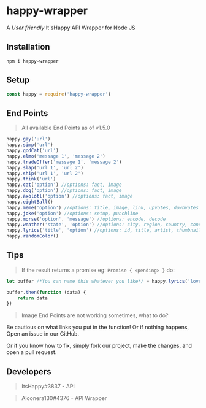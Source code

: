 # happy-wrapper

A *User friendly* It'sHappy API Wrapper for Node JS

## Installation
``` 
npm i happy-wrapper 
```

## Setup
```js
const happy = require('happy-wrapper')
```

## End Points

> All available End Points as of v1.5.0

```js
happy.gay('url')
happy.simp('url')
happy.godCat('url')
happy.elmo('message 1', 'message 2')
happy.tradeOffer('message 1', 'message 2')
happy.slap('url 1', 'url 2')
happy.ship('url 1', 'url 2')
happy.think('url')
happy.cat('option') //options: fact, image
happy.dog('option') //options: fact, image
happy.axolotl('option') //options: fact, image
happy.eightBall()
happy.meme('option') //options: title, image, link, upvotes, downvotes
happy.joke('option') //options: setup, punchline
happy.morse('option', 'message') //options: encode, decode
happy.weather('state', 'option') //options: city, region, country, condition, temp. Temp returns json
happy.lyrics('title', 'option') //options: id, title, artist, thumbnail, lyrics
happy.randomColor()
```

## Tips

> If the result returns a promise eg: `Promise { <pending> }` do:

```js
let buffer /*You can name this whatever you like*/ = happy.lyrics('lovely', 'artist') //As an example

buffer.then(function (data) {
    return data
})
```

> Image End Points are not working sometimes, what to do?

Be cautious on what links you put in the function! Or if nothing happens, Open an issue in our GitHub.

Or if you know how to fix, simply fork our project, make the changes, and open a pull request.

## Developers

> ItsHappy#3837 - API

> Alconera130#4376 - API Wrapper